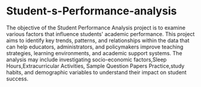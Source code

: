 # Student-s-Performance-analysis
The objective of the Student Performance Analysis project is to examine various factors that influence students' academic performance. This project aims to identify key trends, patterns, and relationships within the data that can help educators, administrators, and policymakers improve teaching strategies, learning environments, and academic support systems. The analysis may include investigating socio-economic factors,Sleep Hours,Extracurricular Activities, Sample Question Papers Practice,study habits, and demographic variables to understand their impact on student success.

